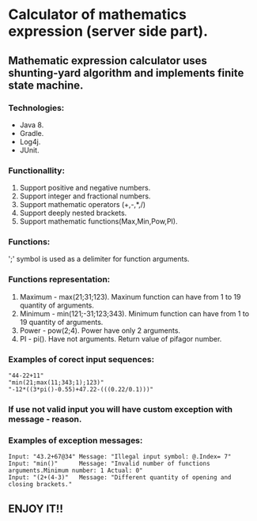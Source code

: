 # Calculator of mathematics expression (server side part).

## Mathematic expression calculator uses shunting-yard algorithm and implements finite state machine.

### Technologies:
*  Java 8.
*  Gradle.
*  Log4j.
*  JUnit.

### Functionallity:
1. Support positive and negative numbers.
1. Support integer and fractional numbers.
1. Support mathematic operators (+,-,*,/)
1. Support deeply nested brackets.
1. Support mathematic functions(Max,Min,Pow,PI).

### Functions:
   ';' symbol is used as a delimiter for function arguments.

### Functions representation:
1. Maximum - max(21;31;123). Maxinum function can have from 1 to 19 quantity of arguments.
1. Minimum - min(121;-31;123;343). Minimum function can have from 1 to 19 quantity of arguments.
1. Power - pow(2;4). Power have only 2 arguments.
1. PI - pi(). Have not arguments. Return value of pifagor number.

### Examples of corect input sequences:
    "44-22+11"
    "min(21;max(11;343;1);123)"
    "-12*((3*pi()-0.55)+47.22-(((0.22/0.1)))"

### If use not valid input you will have custom exception with message - reason.
### Examples of exception messages:
    Input: "43.2+67@34" Message: "Illegal input symbol: @.Index= 7"
    Input: "min()"      Message: "Invalid number of functions arguments.Minimum number: 1 Actual: 0"
    Input: "(2+(4-3)"   Message: "Different quantity of opening and closing brackets."
    
## ENJOY IT!!

    
